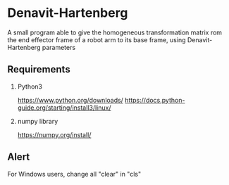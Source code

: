 # Denavit-Hartenberg
A small program able to give the homogeneous transformation matrix rom the end effector frame of a robot arm to its base frame, using Denavit-Hartenberg parameters


## Requirements

1. Python3 
	
	https://www.python.org/downloads/
	https://docs.python-guide.org/starting/install3/linux/
	
2. numpy library

	https://numpy.org/install/
	

## Alert

For Windows users, change all "clear" in "cls"
